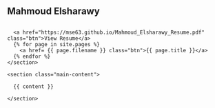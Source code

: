 <!DOCTYPE html>
<html lang="en-us">
  <head>
    <meta charset="UTF-8">
    <title>{{ page.title }}</title>
    <meta name="viewport" content="width=device-width, initial-scale=1">
  </head>
  <body>
    <section class="page-header">
      <h1 class="project-name">Mahmoud Elsharawy</h1>
      <h2 class="project-tagline"></h2>
      
      <a href="https://mse63.github.io/Mahmoud_Elsharawy_Resume.pdf" class="btn">View Resume</a>
      {% for page in site.pages %}
        <a href= {{ page.filename }} class="btn">{{ page.title }}</a>
      {% endfor %}
    </section>

    <section class="main-content">
      
      {{ content }}
      
    </section>
  </body>
</html>
